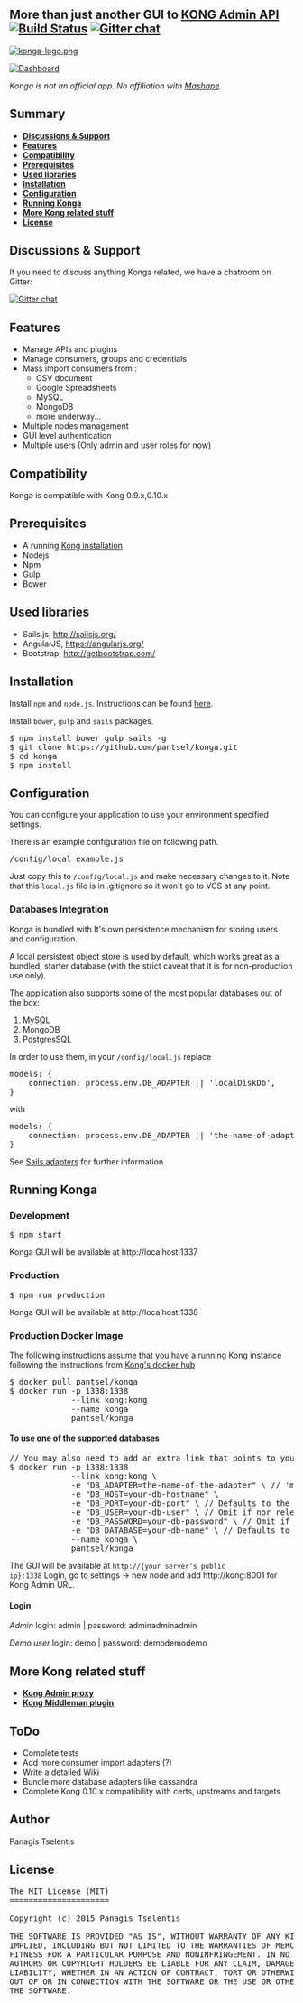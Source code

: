 ## More than just another GUI to [KONG Admin API](http://getkong.org)    [![Build Status](https://travis-ci.org/pantsel/konga.svg?branch=master)](https://travis-ci.org/pantsel/konga)    [![Gitter chat](https://badges.gitter.im/pantsel-konga/Lobby.png)](https://gitter.im/pantsel-konga/Lobby)

[![konga-logo.png](screenshots/konga-logo.png)](screenshots/konga-logo.png?raw=true)


[![Dashboard](screenshots/bc.png)](screenshots/bc.png?raw=true)

<em>Konga is not an official app. No affiliation with [Mashape](https://www.mashape.com/).</em>


## Summary

- [**Discussions & Support**](#discussions--support)
- [**Features**](#features)
- [**Compatibility**](#compatibility)
- [**Prerequisites**](#prerequisites)
- [**Used libraries**](#used-libraries)
- [**Installation**](#installation)
- [**Configuration**](#configuration)
- [**Running Konga**](#running-konga)
- [**More Kong related stuff**](#more-kong-related-stuff)
- [**License**](#license)

## Discussions & Support
If you need to discuss anything Konga related, we have a chatroom on Gitter:

[![Gitter chat](https://badges.gitter.im/pantsel-konga/Lobby.png)](https://gitter.im/pantsel-konga/Lobby)

## Features
* Manage APIs and plugins
* Manage consumers, groups and credentials
* Mass import consumers from :
    * CSV document
    * Google Spreadsheets
    * MySQL
    * MongoDB
    * more underway...
* Multiple nodes management
* GUI level authentication
* Multiple users (Only admin and user roles for now)

## Compatibility
Konga is compatible with Kong 0.9.x,0.10.x

## Prerequisites
- A running [Kong installation](https://getkong.org/) 
- Nodejs
- Npm
- Gulp
- Bower

## Used libraries
* Sails.js, http://sailsjs.org/
* AngularJS, https://angularjs.org/
* Bootstrap, http://getbootstrap.com/

## Installation

Install <code>npm</code> and <code>node.js</code>. Instructions can be found [here](http://sailsjs.org/#/getStarted?q=what-os-do-i-need).

Install <code>bower</code>, <code>gulp</code> and <code>sails</code> packages.
<pre>
$ npm install bower gulp sails -g
$ git clone https://github.com/pantsel/konga.git
$ cd konga
$ npm install
</pre>

## Configuration
You can configure your  application to use your environment specified
settings.

There is an example configuration file on following path.

<pre>
/config/local_example.js
</pre>

Just copy this to <code>/config/local.js</code> and make necessary changes to it. Note that this
<code>local.js</code> file is in .gitignore so it won't go to VCS at any point.

### Databases Integration

Konga is bundled with It's own persistence mechanism for storing users and configuration.

A local persistent object store is used by default, which works great as a bundled, starter database (with the strict caveat that it is for non-production use only).

The application also supports some of the most popular databases out of the box:

1. MySQL
2. MongoDB
3. PostgresSQL

In order to use them, in your <code>/config/local.js</code> replace
<pre>
models: {
    connection: process.env.DB_ADAPTER || 'localDiskDb',
}
</pre>
with
<pre>
models: {
    connection: process.env.DB_ADAPTER || 'the-name-of-adapter-you-wish-to-use', // 'mysql', 'mongo' or 'postgres'
}
</pre>

See [Sails adapters](http://sailsjs.com/documentation/concepts/extending-sails/adapters/available-adapters) for further information



## Running Konga

### Development
<pre>
$ npm start
</pre>
Konga GUI will be available at http://localhost:1337

### Production

<pre>
$ npm run production
</pre>
Konga GUI will be available at http://localhost:1338

### Production Docker Image

The following instructions assume that you have a running Kong instance following the
instructions from [Kong's docker hub](https://hub.docker.com/r/mashape/kong/)
<pre>
$ docker pull pantsel/konga
$ docker run -p 1338:1338 
             --link kong:kong
             --name konga
             pantsel/konga
</pre>

#### To use one of the supported databases
<pre>
// You may also need to add an extra link that points to your database container
$ docker run -p 1338:1338 
             --link kong:kong \
             -e "DB_ADAPTER=the-name-of-the-adapter" \ // 'mongo','postgres' or 'mysql'
             -e "DB_HOST=your-db-hostname" \
             -e "DB_PORT=your-db-port" \ // Defaults to the default db port
             -e "DB_USER=your-db-user" \ // Omit if nor relevant
             -e "DB_PASSWORD=your-db-password" \ // Omit if nor relevant
             -e "DB_DATABASE=your-db-name" \ // Defaults to 'konga_database'
             --name konga \
             pantsel/konga
</pre>


The GUI will be available at <code>http://{your server's public ip}:1338</code>
Login, go to settings -> new node and add http://kong:8001 for Kong Admin URL.


#### Login
*Admin*
login: admin | password: adminadminadmin

*Demo user*
login: demo | password: demodemodemo

## More Kong related stuff
- [**Kong Admin proxy**](https://github.com/pantsel/kong-admin-proxy)
- [**Kong Middleman plugin**](https://github.com/pantsel/kong-middleman-plugin)


## ToDo
* Complete tests
* Add more consumer import adapters (?)
* Write a detailed Wiki
* Bundle more database adapters like cassandra
* Complete Kong 0.10.x compatibility with certs, upstreams and targets

## Author
Panagis Tselentis

## License
<pre>
The MIT License (MIT)
=====================

Copyright (c) 2015 Panagis Tselentis

THE SOFTWARE IS PROVIDED "AS IS", WITHOUT WARRANTY OF ANY KIND, EXPRESS OR
IMPLIED, INCLUDING BUT NOT LIMITED TO THE WARRANTIES OF MERCHANTABILITY,
FITNESS FOR A PARTICULAR PURPOSE AND NONINFRINGEMENT. IN NO EVENT SHALL THE
AUTHORS OR COPYRIGHT HOLDERS BE LIABLE FOR ANY CLAIM, DAMAGES OR OTHER
LIABILITY, WHETHER IN AN ACTION OF CONTRACT, TORT OR OTHERWISE, ARISING FROM,
OUT OF OR IN CONNECTION WITH THE SOFTWARE OR THE USE OR OTHER DEALINGS IN
THE SOFTWARE.
</pre>
